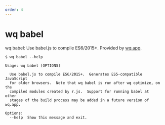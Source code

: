 ```yaml
---
order: 4
---
```


wq babel
========

wq babel: Use babel.js to compile ES6/2015+.
Provided by [wq.app](https://wq.io/wq.app).

```shell
$ wq babel --help

Usage: wq babel [OPTIONS]

  Use babel.js to compile ES6/2015+.  Generates ES5-compatible JavaScript
  for older browsers.  Note that wq babel is run after wq optimize, on the
  compiled modules created by r.js.  Support for running babel at other
  stages of the build process may be added in a future version of wq.app.

Options:
  --help  Show this message and exit.
```
